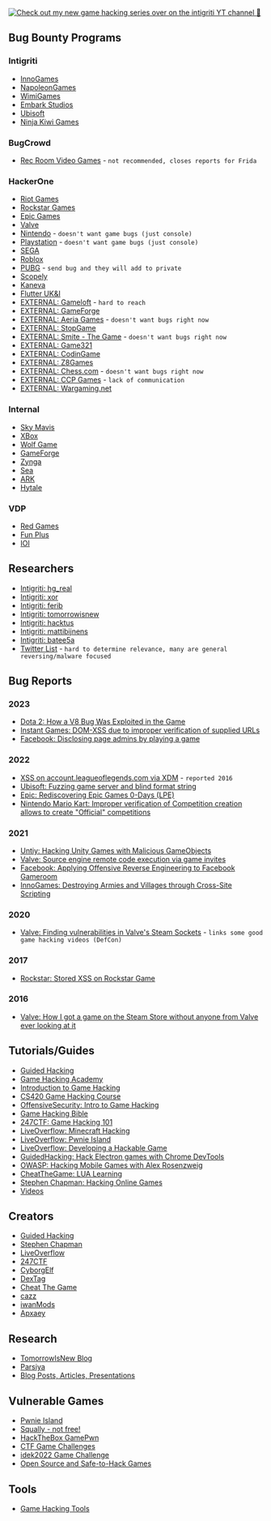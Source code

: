 [![Check out my new game hacking series over on the intigriti YT channel 💜](https://img.youtube.com/vi/ku6AtIY-Lu0/0.jpg)](https://www.youtube.com/watch?v=ku6AtIY-Lu0&list=PLmqenIp2RQcg0x2mDAyL2MC23DAGcCR9b "Game Hacking: Cheat Engine")

## Bug Bounty Programs
### Intigriti
- [InnoGames](https://app.intigriti.com/programs/innogames/innogames)
- [NapoleonGames](https://app.intigriti.com/programs/hucklu/napoleongames)
- [WimiGames](https://app.intigriti.com/programs/wimigames/wimigames)
- [Embark Studios](https://app.intigriti.com/programs/embarkstudios/embarkstudios)
- [Ubisoft](https://app.intigriti.com/programs/ubisoft/ubisoftvdp)
- [Ninja Kiwi Games](https://app.intigriti.com/programs/ninjakiwigames/ninjakiwigames)
### BugCrowd
- [Rec Room Video Games](https://bugcrowd.com/recroom-og) - `not recommended, closes reports for Frida`
### HackerOne
- [Riot Games](https://hackerone.com/riot)
- [Rockstar Games](https://hackerone.com/rockstargames)
- [Epic Games](https://hackerone.com/epicgames)
- [Valve](https://hackerone.com/valve)
- [Nintendo](https://hackerone.com/nintendo) - `doesn't want game bugs (just console)`
- [Playstation](https://hackerone.com/playstation) - `doesn't want game bugs (just console)`
- [SEGA](https://hackerone.com/sega)
- [Roblox](https://hackerone.com/roblox)
- [PUBG](https://hackerone.com/pubg) - `send bug and they will add to private`
- [Scopely](https://hackerone.com/scopely)
- [Kaneva](https://hackerone.com/kaneva)
- [Flutter UK&I](https://hackerone.com/flutteruki)
- [EXTERNAL: Gameloft](https://hackerone.com/gameloft) - `hard to reach`
- [EXTERNAL: GameForge](https://hackerone.com/gameforge)
- [EXTERNAL: Aeria Games](https://hackerone.com/aeria-games-entertainment) - `doesn't want bugs right now`
- [EXTERNAL: StopGame](https://hackerone.com/stopgame_ru)
- [EXTERNAL: Smite - The Game](https://hackerone.com/smite_the_game) - `doesn't want bugs right now`
- [EXTERNAL: Game321](https://hackerone.com/game321)
- [EXTERNAL: CodinGame](https://hackerone.com/codingame)
- [EXTERNAL: Z8Games](https://hackerone.com/z8games)
- [EXTERNAL: Chess.com](https://hackerone.com/chess_com) - `doesn't want bugs right now`
- [EXTERNAL: CCP Games](https://hackerone.com/ccp) - `lack of communication`
- [EXTERNAL: Wargaming.net](https://hackerone.com/wargaming_net)
### Internal
- [Sky Mavis](https://skymavis.notion.site/Sky-Mavis-Bug-Bounty-Program-ef33b18c4ee14eaab4698a8efd2c9992)
- [XBox](https://www.microsoft.com/en-us/msrc/bounty-xbox)
- [Wolf Game](https://github.com/WolfGameDev/bug-bounty)
- [GameForge](https://security.gameforge.com/en)
- [Zynga](https://www.zynga.com/security/rdp)
- [Sea](https://www.sea.com/security)
- [ARK](https://survivetheark.com/index.php?/forums/topic/294125-exploit-bug-bounty-updated-31st-of-may-2022-total-paid-out-65780)
- [Hytale](https://hytale.com/security)
### VDP
- [Red Games](https://www.redgames.co/security)
- [Fun Plus](https://funplus.com/report-security-vulnerabilities)
- [IOI](https://www.ioi.dk/security)

## Researchers
- [Intigriti: hg_real](https://app.intigriti.com/profile/hg_real)
- [Intigriti: xor](https://app.intigriti.com/researcher/profile/xor)
- [Intigriti: ferib](https://app.intigriti.com/profile/ferib)
- [Intigriti: tomorrowisnew](https://app.intigriti.com/profile/tomorrowisnew)
- [Intigriti: hacktus](https://app.intigriti.com/profile/hacktus)
- [Intigriti: mattibijnens](https://app.intigriti.com/profile/mattibijnens)
- [Intigriti: batee5a](https://app.intigriti.com/profile/batee5a)
- [Twitter List](https://twitter.com/i/lists/1612447308234252293) - `hard to determine relevance, many are general reversing/malware focused`

## Bug Reports
### 2023
- [Dota 2: How a V8 Bug Was Exploited in the Game](https://decoded.avast.io/janvojtesek/dota-2-under-attack-how-a-v8-bug-was-exploited-in-the-game)
- [Instant Games: DOM-XSS due to improper verification of supplied URLs](https://ysamm.com/?p=779)
- [Facebook: Disclosing page admins by playing a game](https://medium.com/@sudipshah_66336/disclosing-facebook-page-admins-by-playing-a-game-2b0f4ed082e4)
### 2022
- [XSS on account.leagueoflegends.com via XDM](https://medium.com/bored-engineer/xss-on-account-leagueoflegends-com-via-easyxdm-2016-75bcf9d582b5) - `reported 2016`
- [Ubisoft: Fuzzing game server and blind format string](https://blog.bricked.tech/posts/tmnf/part1)
- [Epic: Rediscovering Epic Games 0-Days (LPE)](https://www.signal-labs.com/blog/rediscovering-epic-games-0-days)
- [Nintendo Mario Kart: Improper verification of Competition creation allows to create "Official" competitions](https://hackerone.com/reports/1653676)
### 2021
- [Untiy: Hacking Unity Games with Malicious GameObjects](https://blog.includesecurity.com/2021/06/hacking-unity-games-malicious-unity-game-objects)
- [Valve: Source engine remote code execution via game invites](https://secret.club/2021/04/20/source-engine-rce-invite.html)
- [Facebook: Applying Offensive Reverse Engineering to Facebook Gameroom](https://spaceraccoon.dev/applying-offensive-reverse-engineering-to-facebook-gameroom)
- [InnoGames: Destroying Armies and Villages through Cross-Site Scripting](https://0xfabiof.github.io/stored-xss-tw)
### 2020
- [Valve: Finding vulnerabilities in Valve's Steam Sockets](https://research.checkpoint.com/2020/game-on-finding-vulnerabilities-in-valves-steam-sockets) - `links some good game hacking videos (DefCon)`
### 2017
- [Rockstar: Stored XSS on Rockstar Game](https://arbazhussain.medium.com/stored-xss-on-rockstar-game-c008ec18d071)
### 2016
- [Valve: How I got a game on the Steam Store without anyone from Valve ever looking at it](https://medium.com/swlh/watch-paint-dry-how-i-got-a-game-on-the-steam-store-without-anyone-from-valve-ever-looking-at-it-2e476858c753)

## Tutorials/Guides
- [Guided Hacking](https://guidedhacking.com)
- [Game Hacking Academy](https://gamehacking.academy)
- [Introduction to Game Hacking](https://medium.com/ax1al/introduction-to-game-hacking-fb70e29de60f)
- [CS420 Game Hacking Course](https://www.youtube.com/playlist?list=PLt9cUwGw6CYG1b4L76vZ49tvI2mfmRSCl)
- [OffensiveSecurity: Intro to Game Hacking](https://www.offensive-security.com/offsec/game-hacking-intro)
- [Game Hacking Bible](https://guidedhacking.com/threads/ghb0-game-hacking-bible-introduction.14450)
- [247CTF: Game Hacking 101](https://www.youtube.com/watch?v=w7gBkVXuDSQ&list=PLpnX4b2uRf5-_aLRjuIpav2Zh45C4f2QH)
- [LiveOverflow: Minecraft Hacking](https://www.youtube.com/watch?v=Ekcseve-mOg&list=PLhixgUqwRTjwvBI-hmbZ2rpkAl4lutnJG)
- [LiveOverflow: Pwnie Island](https://www.youtube.com/watch?v=RDZnlcnmPUA&list=PLhixgUqwRTjzzBeFSHXrw9DnQtssdAwgG)
- [LiveOverflow: Developing a Hackable Game](https://www.youtube.com/watch?v=LTlBElDPDDM&list=PLhixgUqwRTjwrqAY_YDWllMw4e5E89E3x)
- [GuidedHacking: Hack Electron games with Chrome DevTools](https://www.youtube.com/watch?v=6u0V1svtj3A)
- [OWASP: Hacking Mobile Games with Alex Rosenzweig](https://www.youtube.com/watch?v=Fr86OIFiLAk)
- [CheatTheGame: LUA Learning](https://www.youtube.com/watch?v=zFtAlN1joIA&list=PLszEh0IDMrCl5yyOeyflivxabxx7w9MFt)
- [Stephen Chapman: Hacking Online Games](https://github.com/dsasmblr/hacking-online-games)
- [Videos](https://github.com/dsasmblr/game-hacking#videos)

## Creators
- [Guided Hacking](https://www.youtube.com/@GuidedHacking)
- [Stephen Chapman](https://www.youtube.com/user/seowhistleblower)
- [LiveOverflow](https://www.youtube.com/channel/UClcE-kVhqyiHCcjYwcpfj9w)
- [247CTF](https://www.youtube.com/@247CTF)
- [CyborgElf](https://www.youtube.com/@CyborgElf)
- [DexTag](https://www.youtube.com/@DexTag)
- [Cheat The Game](https://youtube.com/@ChrisFayte)
- [cazz](https://www.youtube.com/@cazz)
- [iwanMods](https://www.youtube.com/@iwanMods)
- [Apxaey](https://www.youtube.com/@apxaey1459)

## Research
- [TomorrowIsNew Blog](https://tomorrowisnew.com)
- [Parsiya](https://parsiya.net)
- [Blog Posts, Articles, Presentations](https://github.com/dsasmblr/game-hacking#blog-posts-articles-and-presentations)

## Vulnerable Games
- [Pwnie Island](https://www.pwnadventure.com)
- [Squally - not free!](https://squallygame.com)
- [HackTheBox GamePwn](https://app.hackthebox.com/challenges)
- [CTF Game Challenges](https://github.com/mrT4ntr4/CTF-Game-Challenges)
- [idek2022 Game Challenge](https://github.com/flocto/writeups/tree/main/2023/idekCTF22/bloodbath)
- [Open Source and Safe-to-Hack Games](https://github.com/dsasmblr/game-hacking#open-source-and-safe-to-hack-games)

## Tools
- [Game Hacking Tools](https://github.com/dsasmblr/game-hacking#game-hacking-tools-disassemblers-debuggers-hex-editors-unpackers-and-more)